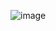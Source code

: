 ![image](https://github.com/Spykerwolf/react-supermarket-saver/assets/26391619/ad4158e1-c7a2-4c7e-9473-1dca25ab6efa)
